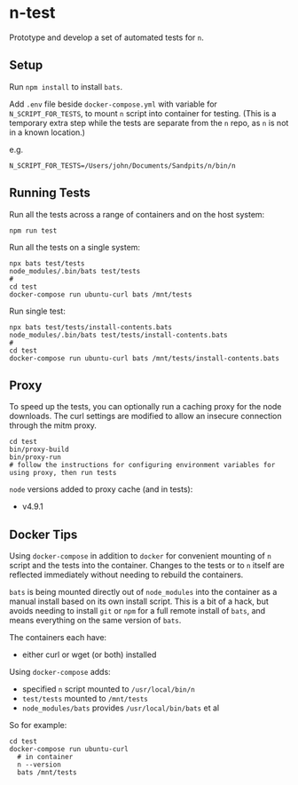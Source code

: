 # n-test

Prototype and develop a set of automated tests for `n`.

## Setup

Run `npm install` to install `bats`.

Add `.env` file beside `docker-compose.yml` with variable for `N_SCRIPT_FOR_TESTS`, to mount `n` script into container for testing.
(This is a temporary extra step while the tests are separate from the `n` repo, as `n` is not in a known location.)

e.g.

    N_SCRIPT_FOR_TESTS=/Users/john/Documents/Sandpits/n/bin/n

## Running Tests

Run all the tests across a range of containers and on the host system:

    npm run test

Run all the tests on a single system:

    npx bats test/tests
    node_modules/.bin/bats test/tests
    #
    cd test
    docker-compose run ubuntu-curl bats /mnt/tests

Run single test:

    npx bats test/tests/install-contents.bats
    node_modules/.bin/bats test/tests/install-contents.bats
    #
    cd test
    docker-compose run ubuntu-curl bats /mnt/tests/install-contents.bats

## Proxy

To speed up the tests, you can optionally run a caching proxy for the node downloads. The curl settings are modified
to allow an insecure connection through the mitm proxy.

    cd test
    bin/proxy-build
    bin/proxy-run
    # follow the instructions for configuring environment variables for using proxy, then run tests

`node` versions added to proxy cache (and in tests):

* v4.9.1

## Docker Tips

Using `docker-compose` in addition to `docker` for convenient mounting of `n` script and the tests into the container. Changes to the tests or to `n` itself are reflected immediately without needing to rebuild the containers.

`bats` is being mounted directly out of `node_modules` into the container as a manual install based on its own install script. This is a bit of a hack, but avoids needing to install `git` or `npm` for a full remote install of `bats`, and means everything on the same version of `bats`.

The containers each have:

* either curl or wget (or both) installed

Using `docker-compose` adds:

* specified `n` script mounted to `/usr/local/bin/n`
* `test/tests` mounted to `/mnt/tests`
* `node_modules/bats` provides `/usr/local/bin/bats` et al

So for example:

    cd test
    docker-compose run ubuntu-curl
      # in container
      n --version
      bats /mnt/tests

